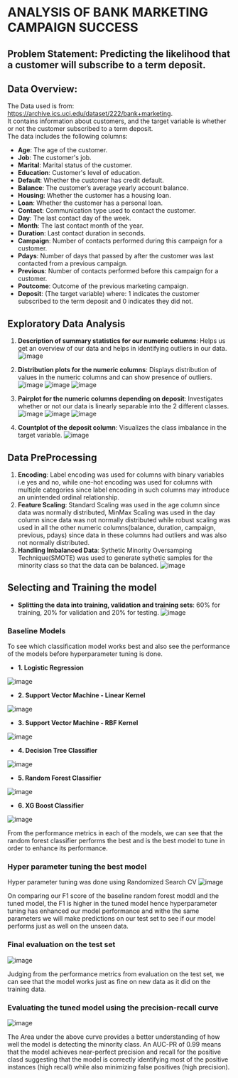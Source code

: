 # ANALYSIS OF BANK MARKETING CAMPAIGN SUCCESS
## Problem Statement: Predicting the likelihood that a customer will subscribe to a term deposit. 

## Data Overview:
The Data used is from: https://archive.ics.uci.edu/dataset/222/bank+marketing.  
It contains information about customers, and the target variable is whether or not the customer subscribed to a term deposit.  
The data includes the following columns:
- **Age**: The age of the customer.
- **Job**: The customer's job.
- **Marital**: Marital status of the customer.
- **Education**: Customer's level of education.
- **Default**: Whether the customer has credit default.
- **Balance**: The customer’s average yearly account balance.
- **Housing**: Whether the customer has a housing loan.
- **Loan**: Whether the customer has a personal loan.
- **Contact**: Communication type used to contact the customer.
- **Day**: The last contact day of the week.
- **Month**: The last contact month of the year.
- **Duration**: Last contact duration in seconds.
- **Campaign**: Number of contacts performed during this campaign for a customer.
- **Pdays**: Number of days that passed by after the customer was last contacted from a previous campaign.
- **Previous**: Number of contacts performed before this campaign for a customer.
- **Poutcome**: Outcome of the previous marketing campaign.
- **Deposit**: (The target variable) where: 1 indicates the customer subscribed to the term deposit and 0 indicates they did not.

## Exploratory Data Analysis
1. **Description of summary statistics for our numeric columns**: Helps us get an overview of our data and helps in identifying outliers in our data.
  ![image](https://github.com/user-attachments/assets/aec54db6-d427-442c-b328-0a5fa759e2a9)

2. **Distribution plots for the numeric columns**: Displays distribution of values in the numeric columns and can show presence of outliers.
   ![image](https://github.com/user-attachments/assets/2a73c9bf-9ccf-4d5d-bb11-39156580095c)
   ![image](https://github.com/user-attachments/assets/9e9d8f47-87d6-4816-b648-7a5aaf55f1c9)
   ![image](https://github.com/user-attachments/assets/d6ccc81d-ec64-4ba3-85b4-f8105d1cd27e)

3. **Pairplot for the numeric columns depending on deposit**: Investigates whether or not our data is linearly separable into the 2 different classes.
   ![image](https://github.com/user-attachments/assets/d12de381-eb62-421c-bc66-baad0c87f135)
   ![image](https://github.com/user-attachments/assets/79626a18-4f3a-4678-9724-261bce478156)
   ![image](https://github.com/user-attachments/assets/3073e91d-3aa2-456a-af0b-b28beb3c7f3c)

4. **Countplot of the deposit column**: Visualizes the class imbalance in the target variable.
   ![image](https://github.com/user-attachments/assets/bbfd8bc3-985d-436a-89c4-65e1d899cddc)

## Data PreProcessing
1. **Encoding**: Label encoding was used for columns with binary variables i.e yes and no, while one-hot encoding was used for columns with multiple categories since label encoding in such columns may introduce an unintended ordinal relationship.
2.  **Feature Scaling**: Standard Scaling was used in the age column since data was normally distributed, MinMax Scaling was used in the day column since data was not normally distributed while robust scaling was used in all the other numeric columns(balance, duration, campaign, previous, pdays) since data in these columns had outliers and was also not normally distributed.
3.  **Handling Imbalanced Data**: Sythetic Minority Oversamping Technique(SMOTE) was used to generate sythetic samples for the minority class so that the data can be balanced.
   ![image](https://github.com/user-attachments/assets/061213c8-d124-41db-a943-d70d866acdd9)

## Selecting and Training the model
- **Splitting the data into training, validation and training sets**: 60% for training, 20% for validation and 20% for testing.
  ![image](https://github.com/user-attachments/assets/46e577db-52ff-498d-95b8-4400f42e5f40)

### Baseline Models
To see which classification model works best and also see the performance of the models before hyperparameter tuning is done.
- **1. Logistic Regression**

![image](https://github.com/user-attachments/assets/1278ba7a-6c32-4f25-826a-ef7adc7184a4)
- **2. Support Vector Machine - Linear Kernel**

![image](https://github.com/user-attachments/assets/023af4b7-cb25-49ff-a6c4-d9ac9b9b38d3)
- **3. Support Vector Machine - RBF Kernel**

![image](https://github.com/user-attachments/assets/9a477cb6-5c99-4cd1-aa4d-79f4d9781e86)
- **4. Decision Tree Classifier**

![image](https://github.com/user-attachments/assets/f112ff37-8dfd-4088-bb41-7024038c0e02)
- **5. Random Forest Classifier**

![image](https://github.com/user-attachments/assets/cd34b2fa-3c97-4f47-a8c0-85c536584da8)
- **6. XG Boost Classifier**

![image](https://github.com/user-attachments/assets/f5cfbe9c-1bac-40e7-908f-83113129ea0b)

From the performance metrics in each of the models, we can see that the random forest classifier performs the best and is the best model to tune in order to enhance its performance.

### Hyper parameter tuning the best model
Hyper parameter tuning was done using Randomized Search CV
![image](https://github.com/user-attachments/assets/6516a8b9-0327-44ae-b4e2-35d1f4a1d9b9)

On comparing our F1 score of the baseline random forest moddl and the tuned model, the F1 is higher in the tuned model hence hyperparameter tuning has enhanced our model performance and withe the same parameters we will make predictions on our test set to see if our model performs just as well on the unseen data.

### Final evaluation on the test set
![image](https://github.com/user-attachments/assets/919f1344-5a6b-4daf-b6fa-e5bcc32270a6)

Judging from the performance metrics from evaluation on the test set, we can see that the model works just as fine on new data as it did on the training data.

### Evaluating the tuned model using the precision-recall curve
![image](https://github.com/user-attachments/assets/b031c92d-90ab-48b1-9c89-9a256e206bdb)

The Area under the above curve provides a better understanding of how well the model is detecting the minority class.
An AUC-PR of 0.99 means that the model achieves near-perfect precision and recall for the positive clasd suggesting that the model is correctly identifying most of the positive instances (high recall) while also minimizing false positives (high precision).

